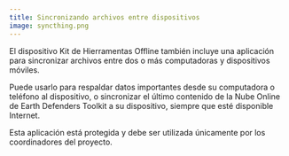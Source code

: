 ```yaml
---
title: Sincronizando archivos entre dispositivos
image: syncthing.png
---
```


El dispositivo Kit de Hierramentas Offline también incluye una aplicación para sincronizar archivos entre dos o más computadoras y dispositivos móviles.

<app-button :color="true" target="_self" link="apps/syncthing" text="Descargar Syncthing"></app-button>

<app-button localurl=":8082" text="Use Syncthing"></app-button>

Puede usarlo para respaldar datos importantes desde su computadora o teléfono al dispositivo, o sincronizar el último contenido de la <app-button :inline="true" localurl=":8086/all/https://docs.earthdefenderstoolkit.com/support-team/online-cloud">Nube Online de Earth Defenders Toolkit
</app-button> a su dispositivo, siempre que esté disponible Internet.

Esta aplicación está protegida y debe ser utilizada únicamente por los coordinadores del proyecto.

<app-button localurl=":8086/all/https://docs.earthdefenderstoolkit.com/device-usage/bundled-applications/content-syncronization" text="Lea documentación"></app-button>
